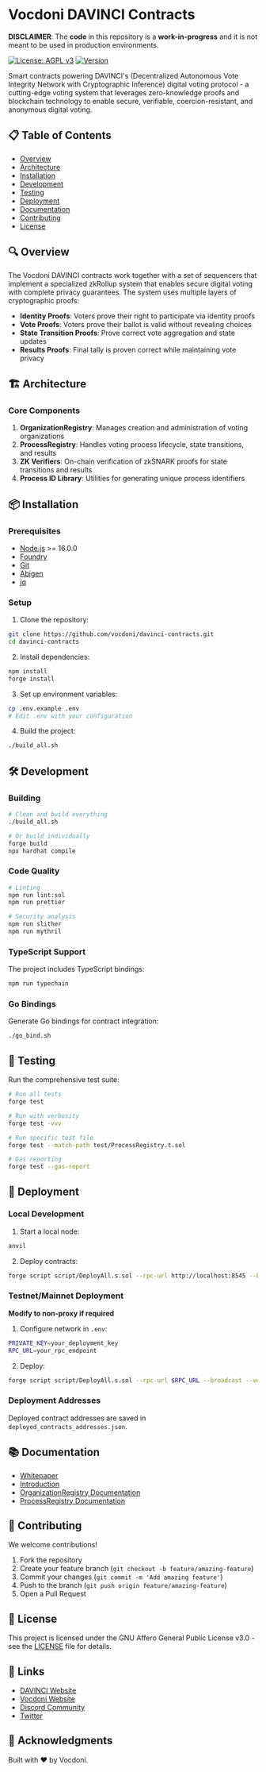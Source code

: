 # Vocdoni DAVINCI Contracts

**DISCLAIMER**: The **code** in this repository is a **work-in-progress** and it is not meant to be used in production environments.

[![License: AGPL v3](https://img.shields.io/badge/License-AGPL%20v3-blue.svg)](https://www.gnu.org/licenses/agpl-3.0)
[![Version](https://img.shields.io/badge/version-0.0.7-brightgreen.svg)](https://github.com/vocdoni/contracts-z/releases)

Smart contracts powering DAVINCI's (Decentralized Autonomous Vote Integrity Network with Cryptographic Inference) digital voting protocol - a cutting-edge voting system that leverages zero-knowledge proofs and blockchain technology to enable secure, verifiable, coercion-resistant, and anonymous digital voting.

## 📋 Table of Contents

- [Overview](#overview)
- [Architecture](#architecture)
- [Installation](#installation)
- [Development](#development)
- [Testing](#testing)
- [Deployment](#deployment)
- [Documentation](#documentation)
- [Contributing](#contributing)
- [License](#license)

## 🔍 Overview

The Vocdoni DAVINCI contracts work together with a set of sequencers that implement a specialized zkRollup system that enables secure digital voting with complete privacy guarantees. The system uses multiple layers of cryptographic proofs:

- **Identity Proofs**: Voters prove their right to participate via identity proofs
- **Vote Proofs**: Voters prove their ballot is valid without revealing choices
- **State Transition Proofs**: Prove correct vote aggregation and state updates
- **Results Proofs**: Final tally is proven correct while maintaining vote privacy

## 🏗️ Architecture

### Core Components

1. **OrganizationRegistry**: Manages creation and administration of voting organizations
2. **ProcessRegistry**: Handles voting process lifecycle, state transitions, and results
3. **ZK Verifiers**: On-chain verification of zkSNARK proofs for state transitions and results
4. **Process ID Library**: Utilities for generating unique process identifiers

## 📦 Installation

### Prerequisites

- [Node.js](https://nodejs.org/) >= 16.0.0
- [Foundry](https://getfoundry.sh/)
- [Git](https://git-scm.com/)
- [Abigen](https://geth.ethereum.org/docs/tools/abigen)
- [jq](https://jqlang.org/)

### Setup

1. Clone the repository:

```bash
git clone https://github.com/vocdoni/davinci-contracts.git
cd davinci-contracts
```

2. Install dependencies:

```bash
npm install
forge install
```

3. Set up environment variables:

```bash
cp .env.example .env
# Edit .env with your configuration
```

4. Build the project:

```bash
./build_all.sh
```

## 🛠️ Development

### Building

```bash
# Clean and build everything
./build_all.sh

# Or build individually
forge build
npx hardhat compile
```

### Code Quality

```bash
# Linting
npm run lint:sol
npm run prettier

# Security analysis
npm run slither
npm run mythril
```

### TypeScript Support

The project includes TypeScript bindings:

```bash
npm run typechain
```

### Go Bindings

Generate Go bindings for contract integration:

```bash
./go_bind.sh
```

## 🧪 Testing

Run the comprehensive test suite:

```bash
# Run all tests
forge test

# Run with verbosity
forge test -vvv

# Run specific test file
forge test --match-path test/ProcessRegistry.t.sol

# Gas reporting
forge test --gas-report
```

## 🚢 Deployment

### Local Development

1. Start a local node:

```bash
anvil
```

2. Deploy contracts:

```bash
forge script script/DeployAll.s.sol --rpc-url http://localhost:8545 --broadcast
```

### Testnet/Mainnet Deployment

**Modify to non-proxy if required**

1. Configure network in `.env`:

```bash
PRIVATE_KEY=your_deployment_key
RPC_URL=your_rpc_endpoint
```

2. Deploy:

```bash
forge script script/DeployAll.s.sol --rpc-url $RPC_URL --broadcast --verify
```

### Deployment Addresses

Deployed contract addresses are saved in `deployed_contracts_addresses.json`.

## 📚 Documentation

- [Whitepaper](https://whitepaper.vocdoni.io)
- [Introduction](docs/Intro.md)
- [OrganizationRegistry Documentation](docs/OrganizationRegistry.md)
- [ProcessRegistry Documentation](docs/ProcessRegistry.md)

## 🤝 Contributing

We welcome contributions!

1. Fork the repository
2. Create your feature branch (`git checkout -b feature/amazing-feature`)
3. Commit your changes (`git commit -m 'Add amazing feature'`)
4. Push to the branch (`git push origin feature/amazing-feature`)
5. Open a Pull Request

## 📜 License

This project is licensed under the GNU Affero General Public License v3.0 - see the [LICENSE](LICENSE.md) file for details.

## 🔗 Links

- [DAVINCI Website](https://davinci.vote)
- [Vocdoni Website](https://vocdoni.io)
- [Discord Community](https://chat.vocdoni.io)
- [Twitter](https://twitter.com/vocdoni)

## 🙏 Acknowledgments

Built with ❤️ by Vocdoni.
